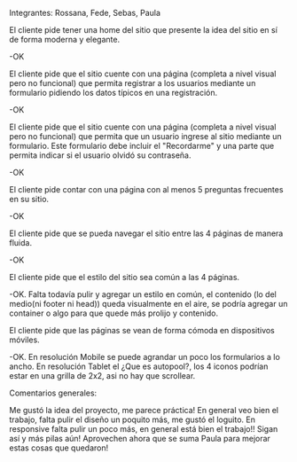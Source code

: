 
Integrantes: Rossana, Fede, Sebas, Paula

El cliente pide tener una home del sitio que presente la idea del sitio en sí de forma moderna y elegante.

-OK



El cliente pide que el sitio cuente con una página (completa a nivel visual pero no funcional) que permita registrar a los usuarios mediante un formulario pidiendo los datos típicos en una registración.

-OK



El cliente pide que el sitio cuente con una página (completa a nivel visual pero no funcional) que permita que un usuario ingrese al sitio mediante un formulario. Este formulario debe incluir el "Recordarme" y una parte que permita indicar si el usuario olvidó su contraseña.

-OK



El cliente pide contar con una página con al menos 5 preguntas frecuentes en su sitio.

-OK



El cliente pide que se pueda navegar el sitio entre las 4 páginas de manera fluida.

-OK



El cliente pide que el estilo del sitio sea común a las 4 páginas.

-OK. Falta todavía pulir y agregar un estilo en común, el contenido (lo del medio(ni footer ni head)) queda visualmente en el aire, se podría agregar un container o algo para que quede más prolijo y contenido.



El cliente pide que las páginas se vean de forma cómoda en dispositivos móviles.

-OK. En resolución Mobile se puede agrandar un poco los formularios a lo ancho. En resolución Tablet el ¿Que es autopool?, los 4 iconos podrían estar en una grilla de 2x2, asi no hay que scrollear.





Comentarios generales:

Me gustó la idea del proyecto, me parece práctica! En general veo bien el trabajo, falta pulir el diseño un poquito más, me gustó el loguito. En responsive falta pulir un poco más, en general está bien el trabajo!! Sigan así y más pilas aún! Aprovechen ahora que se suma Paula para mejorar estas cosas que quedaron!
